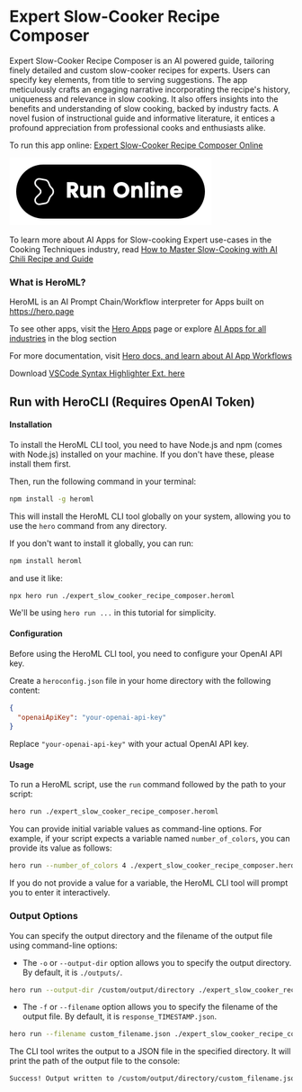 # Expert Slow-Cooker Recipe Composer

Expert Slow-Cooker Recipe Composer is an AI powered guide, tailoring finely detailed and custom slow-cooker recipes for experts. Users can specify key elements, from title to serving suggestions. The app meticulously crafts an engaging narrative incorporating the recipe's history, uniqueness and relevance in slow cooking. It also offers insights into the benefits and understanding of slow cooking, backed by industry facts. A novel fusion of instructional guide and informative literature, it entices a profound appreciation from professional cooks and enthusiasts alike.

To run this app online: [Expert Slow-Cooker Recipe Composer Online](https://hero.page/app/expert-slow-cooker-recipe-composer-ai-powered-expert-slow-cooker-guide/wvpJHMyh6NZROAI2BmRo)

[![Run Expert Slow-Cooker Recipe Composer Online](/assets/run.svg)](https://hero.page/app/expert-slow-cooker-recipe-composer-ai-powered-expert-slow-cooker-guide/wvpJHMyh6NZROAI2BmRo)

To learn more about AI Apps for Slow-cooking Expert use-cases in the Cooking Techniques industry, read [How to Master Slow-Cooking with AI Chili Recipe and Guide](https://hero.page/blog/ai/cooking-techniques/how-to-master-slow-cooking-with-ai-chili-recipe-and-guide/170820)

### What is HeroML?
HeroML is an AI Prompt Chain/Workflow interpreter for Apps built on https://hero.page 

To see other apps, visit the [Hero Apps](https://hero.page/apps) page or explore [AI Apps for all industries](https://hero.page/blog) in the blog section

For more documentation, visit [Hero docs, and learn about AI App Workflows](https://hero.page/tutorials/introduction-to-heroml)

Download [VSCode Syntax Highlighter Ext. here](https://marketplace.visualstudio.com/items?itemName=hero-page.heroml)

## Run with HeroCLI (Requires OpenAI Token)

#### Installation

To install the HeroML CLI tool, you need to have Node.js and npm (comes with Node.js) installed on your machine. If you don't have these, please install them first. 

Then, run the following command in your terminal:

```bash
npm install -g heroml
```

This will install the HeroML CLI tool globally on your system, allowing you to use the `hero` command from any directory.

If you don't want to install it globally, you can run:

```bash
npm install heroml
```

and use it like:

```bash
npx hero run ./expert_slow_cooker_recipe_composer.heroml
```

We'll be using `hero run ...` in this tutorial for simplicity.

#### Configuration

Before using the HeroML CLI tool, you need to configure your OpenAI API key. 

Create a `heroconfig.json` file in your home directory with the following content:

```json
{
  "openaiApiKey": "your-openai-api-key"
}
```

Replace `"your-openai-api-key"` with your actual OpenAI API key.

#### Usage

To run a HeroML script, use the `run` command followed by the path to your script:

```bash
hero run ./expert_slow_cooker_recipe_composer.heroml
```

You can provide initial variable values as command-line options. For example, if your script expects a variable named `number_of_colors`, you can provide its value as follows:

```bash
hero run --number_of_colors 4 ./expert_slow_cooker_recipe_composer.heroml
```

If you do not provide a value for a variable, the HeroML CLI tool will prompt you to enter it interactively.

### Output Options

You can specify the output directory and the filename of the output file using command-line options:

- The `-o` or `--output-dir` option allows you to specify the output directory. By default, it is `./outputs/`.

```bash
hero run --output-dir /custom/output/directory ./expert_slow_cooker_recipe_composer.heroml
```

- The `-f` or `--filename` option allows you to specify the filename of the output file. By default, it is `response_TIMESTAMP.json`.

```bash
hero run --filename custom_filename.json ./expert_slow_cooker_recipe_composer.heroml
```

The CLI tool writes the output to a JSON file in the specified directory. It will print the path of the output file to the console:

```bash
Success! Output written to /custom/output/directory/custom_filename.json
```

